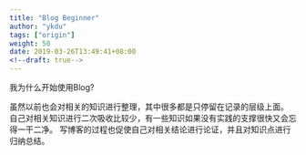 ```yaml
---
title: "Blog Beginner"
author: "ykdu"
tags: ["origin"]
weight: 50
date: 2019-03-26T13:49:41+08:00
<!--draft: true-->
---
```


我为什么开始使用Blog?

<!--more-->

虽然以前也会对相关的知识进行整理，其中很多都是只停留在记录的层级上面。
自己对相关知识进行二次吸收比较少，有一些知识如果没有实践的支撑很快又会忘得一干二净。
写博客的过程也促使自己对相关结论进行论证，并且对知识点进行归纳总结。
